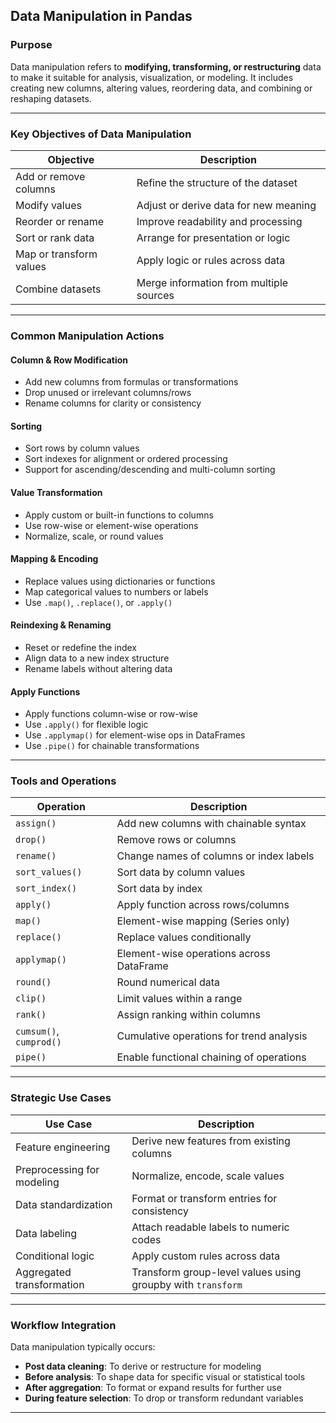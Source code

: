 ## Data Manipulation in Pandas

### Purpose

Data manipulation refers to **modifying, transforming, or restructuring** data to make it suitable for analysis, visualization, or modeling. It includes creating new columns, altering values, reordering data, and combining or reshaping datasets.

---

### Key Objectives of Data Manipulation

| Objective               | Description                             |
| ----------------------- | --------------------------------------- |
| Add or remove columns   | Refine the structure of the dataset     |
| Modify values           | Adjust or derive data for new meaning   |
| Reorder or rename       | Improve readability and processing      |
| Sort or rank data       | Arrange for presentation or logic       |
| Map or transform values | Apply logic or rules across data        |
| Combine datasets        | Merge information from multiple sources |

---

### Common Manipulation Actions

#### Column & Row Modification

* Add new columns from formulas or transformations
* Drop unused or irrelevant columns/rows
* Rename columns for clarity or consistency

#### Sorting

* Sort rows by column values
* Sort indexes for alignment or ordered processing
* Support for ascending/descending and multi-column sorting

#### Value Transformation

* Apply custom or built-in functions to columns
* Use row-wise or element-wise operations
* Normalize, scale, or round values

#### Mapping & Encoding

* Replace values using dictionaries or functions
* Map categorical values to numbers or labels
* Use `.map()`, `.replace()`, or `.apply()`

#### Reindexing & Renaming

* Reset or redefine the index
* Align data to a new index structure
* Rename labels without altering data

#### Apply Functions

* Apply functions column-wise or row-wise
* Use `.apply()` for flexible logic
* Use `.applymap()` for element-wise ops in DataFrames
* Use `.pipe()` for chainable transformations

---

### Tools and Operations

| Operation               | Description                              |
| ----------------------- | ---------------------------------------- |
| `assign()`              | Add new columns with chainable syntax    |
| `drop()`                | Remove rows or columns                   |
| `rename()`              | Change names of columns or index labels  |
| `sort_values()`         | Sort data by column values               |
| `sort_index()`          | Sort data by index                       |
| `apply()`               | Apply function across rows/columns       |
| `map()`                 | Element-wise mapping (Series only)       |
| `replace()`             | Replace values conditionally             |
| `applymap()`            | Element-wise operations across DataFrame |
| `round()`               | Round numerical data                     |
| `clip()`                | Limit values within a range              |
| `rank()`                | Assign ranking within columns            |
| `cumsum()`, `cumprod()` | Cumulative operations for trend analysis |
| `pipe()`                | Enable functional chaining of operations |

---

### Strategic Use Cases

| Use Case                   | Description                                                 |
| -------------------------- | ----------------------------------------------------------- |
| Feature engineering        | Derive new features from existing columns                   |
| Preprocessing for modeling | Normalize, encode, scale values                             |
| Data standardization       | Format or transform entries for consistency                 |
| Data labeling              | Attach readable labels to numeric codes                     |
| Conditional logic          | Apply custom rules across data                              |
| Aggregated transformation  | Transform group-level values using groupby with `transform` |

---

### Workflow Integration

Data manipulation typically occurs:

* **Post data cleaning**: To derive or restructure for modeling
* **Before analysis**: To shape data for specific visual or statistical tools
* **After aggregation**: To format or expand results for further use
* **During feature selection**: To drop or transform redundant variables

---
